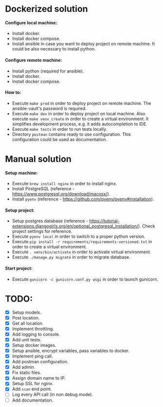 # Dockerized solution

#### Configure local machine:
- Install docker.
- Install docker compose.
- Install ansible in case you want to deploy project on remote machine. It could be also necessary to install python. 

#### Configure remote machine:
- Install python (required for ansible).
- Install docker.
- Install docker compose.

#### How to:
- Execute `make prod` in order to deploy project on remote machine. The ansible-vault's password is required.
- Execute `make dev` in order to deploy project on local machine. Also execute `make venv_create` in order to create a virtual environment. It simplifies development process, e.g. it adds autocompletion to IDE.
- Execute `make tests` in order to run tests locally.
- Directory `postman` contains ready to use configuration. This configuration could be used as documentation.



# Manual solution

#### Setup machine:
- Execute `brew install nginx` in order to install nginx.
- Install PostgreSQL (reference - https://www.postgresql.org/download/macosx/).
- Install `pyenv` (reference - https://github.com/pyenv/pyenv#installation).

#### Setup project:
- Setup postgres database (reference - https://tutorial-extensions.djangogirls.org/en/optional_postgresql_installation/). Check project settings for reference.
- Execute `pyenv local` in order to switch to a proper python version.
- Execute `pip install -r requirements/requirements-versioned.txt` in order to create a virtual environment.
- Execute `. venv/bin/activate` in order to activate virtual environment.
- Execute `./manage.py migrate` in order to migrate database.

#### Start project:
- Execute `gunicorn -c gunicorn.conf.py wsgi` in order to launch gunicorn.



# TODO:
- [x] Setup models.
- [x] Post location.
- [x] Get all location.
- [x] Implement throttling.
- [x] Add logging to console.
- [x] Add unit tests.
- [x] Setup docker images.
- [x] Setup ansible, encrypt variables, pass variables to docker.
- [x] Implement ping call.
- [x] Add postman configuration.
- [x] Add admin.
- [x] Fix static files.
- [x] Assign domain name to IP.
- [X] Setup SSL for nginx.
- [x] Add `scan` end point. 
- [ ] Log every API call (in non debug mode).
- [ ] Add documentation.
